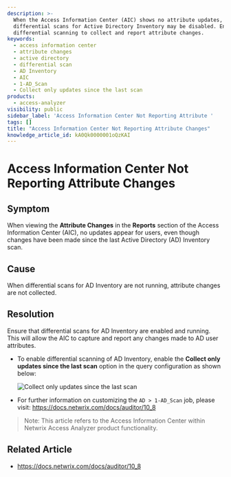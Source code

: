 ```yaml
---
description: >-
  When the Access Information Center (AIC) shows no attribute updates,
  differential scans for Active Directory Inventory may be disabled. Enable
  differential scanning to collect and report attribute changes.
keywords:
  - access information center
  - attribute changes
  - active directory
  - differential scan
  - AD Inventory
  - AIC
  - 1-AD_Scan
  - Collect only updates since the last scan
products:
  - access-analyzer
visibility: public
sidebar_label: 'Access Information Center Not Reporting Attribute '
tags: []
title: "Access Information Center Not Reporting Attribute Changes"
knowledge_article_id: kA0Qk0000001oQzKAI
---
```


# Access Information Center Not Reporting Attribute Changes

## Symptom

When viewing the **Attribute Changes** in the **Reports** section of the Access Information Center (AIC), no updates appear for users, even though changes have been made since the last Active Directory (AD) Inventory scan.

## Cause

When differential scans for AD Inventory are not running, attribute changes are not collected.

## Resolution

Ensure that differential scans for AD Inventory are enabled and running. This will allow the AIC to capture and report any changes made to AD user attributes.

- To enable differential scanning of AD Inventory, enable the **Collect only updates since the last scan** option in the query configuration as shown below:

  ![Collect only updates since the last scan](images/servlet_image_bd5be116677a.png)

- For further information on customizing the `AD > 1-AD_Scan` job, please visit: https://docs.netwrix.com/docs/auditor/10_8

> Note: This article refers to the Access Information Center within Netwrix Access Analyzer product functionality.

## Related Article

- https://docs.netwrix.com/docs/auditor/10_8
